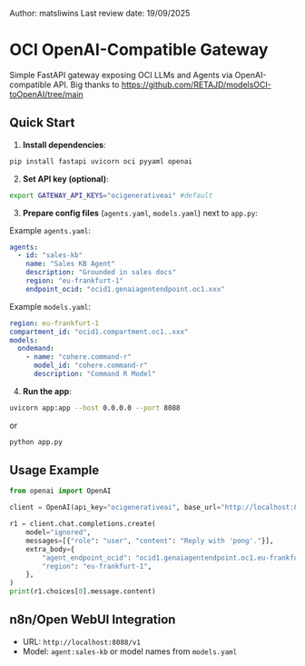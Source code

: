 Author: matsliwins
Last review date: 19/09/2025

# OCI OpenAI-Compatible Gateway

Simple FastAPI gateway exposing OCI LLMs and Agents via OpenAI-compatible API.
Big thanks to https://github.com/RETAJD/modelsOCI-toOpenAI/tree/main

## Quick Start

1. **Install dependencies**:
```bash
pip install fastapi uvicorn oci pyyaml openai
```

2. **Set API key (optional)**:
```bash
export GATEWAY_API_KEYS="ocigenerativeai" #default
```

3. **Prepare config files** (`agents.yaml`, `models.yaml`) next to `app.py`:

Example `agents.yaml`:
```yaml
agents:
  - id: "sales-kb"
    name: "Sales KB Agent"
    description: "Grounded in sales docs"
    region: "eu-frankfurt-1"
    endpoint_ocid: "ocid1.genaiagentendpoint.oc1.xxx"
```

Example `models.yaml`:
```yaml
region: eu-frankfurt-1
compartment_id: "ocid1.compartment.oc1..xxx"
models:
  ondemand:
    - name: "cohere.command-r"
      model_id: "cohere.command-r"
      description: "Command R Model"
```

4. **Run the app**:
```bash
uvicorn app:app --host 0.0.0.0 --port 8088
```
or
```bash
python app.py
```

## Usage Example

```python
from openai import OpenAI

client = OpenAI(api_key="ocigenerativeai", base_url="http://localhost:8088/v1/")

r1 = client.chat.completions.create(
    model="ignored",
    messages=[{"role": "user", "content": "Reply with 'pong'."}],
    extra_body={
        "agent_endpoint_ocid": "ocid1.genaiagentendpoint.oc1.eu-frankfurt-1.", #your genai agent **endpoint** OCID
        "region": "eu-frankfurt-1",
    },
)
print(r1.choices[0].message.content)

```

## n8n/Open WebUI Integration

- URL: `http://localhost:8088/v1`
- Model: `agent:sales-kb` or model names from `models.yaml`

